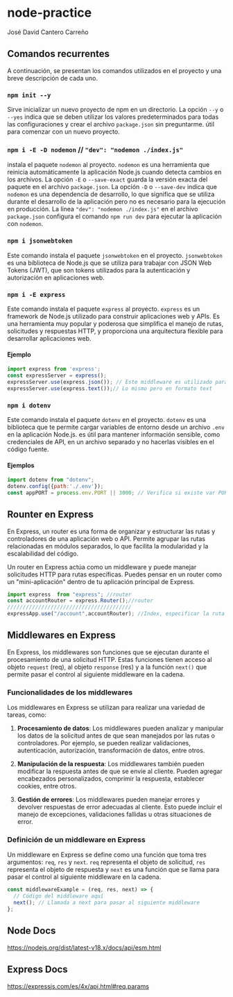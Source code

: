 # node-practice

José David Cantero Carreño

## Comandos recurrentes

A continuación, se presentan los comandos utilizados en el proyecto y una breve descripción de cada uno.

### `npm init --y`

Sirve inicializar un nuevo proyecto de npm en un directorio. La opción `--y` o `--yes` indica que se deben utilizar los valores predeterminados para todas las configuraciones y crear el archivo `package.json` sin preguntarme. útil para comenzar con un nuevo proyecto.

### `npm i -E -D nodemon` // `"dev": "nodemon ./index.js"`

instala el paquete `nodemon` al proyecto. `nodemon` es una herramienta que reinicia automáticamente la aplicación Node.js cuando detecta cambios en los archivos. La opción `-E` o `--save-exact` guarda la versión exacta del paquete en el archivo `package.json`. La opción `-D` o `--save-dev` indica que `nodemon` es una dependencia de desarrollo, lo que significa que se utiliza durante el desarrollo de la aplicación pero no es necesario para la ejecución en producción. La línea `"dev": "nodemon ./index.js"` en el archivo `package.json` configura el comando `npm run dev` para ejecutar la aplicación con `nodemon`.

### `npm i jsonwebtoken`

Este comando instala el paquete `jsonwebtoken` en el proyecto. `jsonwebtoken` es una biblioteca de Node.js que se utiliza para trabajar con JSON Web Tokens (JWT), que son tokens utilizados para la autenticación y autorización en aplicaciones web.

### `npm i -E express`

Este comando instala el paquete `express` al proyecto. `express` es un framework de Node.js utilizado para construir aplicaciones web y APIs. Es una herramienta muy popular y poderosa que simplifica el manejo de rutas, solicitudes y respuestas HTTP, y proporciona una arquitectura flexible para desarrollar aplicaciones web.

#### Ejemplo
```javascript 
import express from 'express';
const expressServer = express();
expressServer.use(express.json()); // Este middleware es utilizado para analizar el cuerpo de las solicitudes entrantes en formato JSON. Al llamar a expressServer.use() y pasar express.json(), estás indicando que deseas utilizar este middleware en todas las solicitudes entrantes para analizar el cuerpo JSON y convertirlo en un objeto JavaScript accesible a través de req.body.
expressServer.use(express.text());// Lo mismo pero en formato text
```
### `npm i dotenv`

Este comando instala el paquete `dotenv` en el proyecto. `dotenv` es una biblioteca que te permite cargar variables de entorno desde un archivo `.env` en la aplicación Node.js. es útil para mantener información sensible, como credenciales de API, en un archivo separado y no hacerlas visibles en el código fuente.

#### Ejemplos

```javascript
import dotenv from "dotenv";
dotenv.config({path:'./.env'});
const appPORT = process.env.PORT || 3000; // Verifica si existe var PORT en .env y si no le asigna 3000;
```
## Rounter en Express
En Express, un router es una forma de organizar y estructurar las rutas y controladores de una aplicación web o API. Permite agrupar las rutas relacionadas en módulos separados, lo que facilita la modularidad y la escalabilidad del código.

Un router en Express actúa como un middleware y puede manejar solicitudes HTTP para rutas específicas. Puedes pensar en un router como un "mini-aplicación" dentro de tu aplicación principal de Express.

```javascript
import express  from "express"; //router
const accountRouter = express.Router();//router
////////////////////////////////////////
expressApp.use("/account",accountRouter); //Index, especificar la ruta "/account aquí permite que los middlewares del router no tengan efecto sobre otros endpoints del index.
```

## Middlewares en Express

En Express, los middlewares son funciones que se ejecutan durante el procesamiento de una solicitud HTTP. Estas funciones tienen acceso al objeto `request` (req), al objeto `response` (res) y a la función `next()` que permite pasar el control al siguiente middleware en la cadena.

### Funcionalidades de los middlewares

Los middlewares en Express se utilizan para realizar una variedad de tareas, como:

1. **Procesamiento de datos**: Los middlewares pueden analizar y manipular los datos de la solicitud antes de que sean manejados por las rutas o controladores. Por ejemplo, se pueden realizar validaciones, autenticación, autorización, transformación de datos, entre otros.

2. **Manipulación de la respuesta**: Los middlewares también pueden modificar la respuesta antes de que se envíe al cliente. Pueden agregar encabezados personalizados, comprimir la respuesta, establecer cookies, entre otros.

3. **Gestión de errores**: Los middlewares pueden manejar errores y devolver respuestas de error adecuadas al cliente. Esto puede incluir el manejo de excepciones, validaciones fallidas u otras situaciones de error.

### Definición de un middleware en Express

Un middleware en Express se define como una función que toma tres argumentos: `req`, `res` y `next`. `req` representa el objeto de solicitud, `res` representa el objeto de respuesta y `next` es una función que se llama para pasar el control al siguiente middleware en la cadena.

```javascript
const middlewareExample = (req, res, next) => {
  // Código del middleware aquí
  next(); // Llamada a next para pasar al siguiente middleware
};
```


## Node Docs
https://nodejs.org/dist/latest-v18.x/docs/api/esm.html

## Express Docs
https://expressjs.com/es/4x/api.html#req.params
